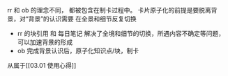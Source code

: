 rr 和 ob 的理念不同， 都被包含在制卡过程中。
卡片原子化的前提是要脱离背景，对“背景”的认识需要 在全景和细节反复切换
- rr 的块引用 和 每日笔记 解决了全境和细节的切换，所遇内容不确定等问题，可以加速背景的形成
- ob 完成背景认识后，原子化知识点/块，制卡

从属于[[03.01 使用心得]]